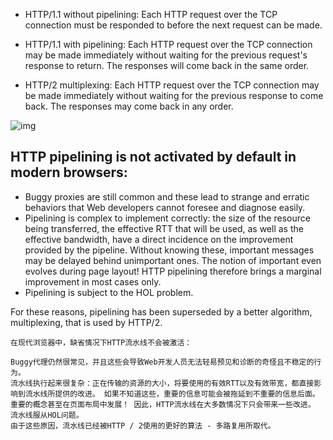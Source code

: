 - HTTP/1.1 without pipelining: Each HTTP request over the TCP connection must be responded to before the next request can be made.

- HTTP/1.1 with pipelining: Each HTTP request over the TCP connection may be made immediately without waiting for the previous request's response to return. The responses will come back in the same order.

- HTTP/2 multiplexing: Each HTTP request over the TCP connection may be made immediately without waiting for the previous response to come back. The responses may come back in any order.


![img](https://mdn.mozillademos.org/files/13727/HTTP1_x_Connections.png)


## HTTP pipelining is not activated by default in modern browsers:

- Buggy proxies are still common and these lead to strange and erratic behaviors that Web developers cannot foresee and diagnose easily.
- Pipelining is complex to implement correctly: the size of the resource being transferred, the effective RTT that will be used, as well as the effective bandwidth, have a direct incidence on the improvement provided by the pipeline. Without knowing these, important messages may be delayed behind unimportant ones. The notion of important even evolves during page layout! HTTP pipelining therefore brings a marginal improvement in most cases only.
- Pipelining is subject to the HOL problem.

For these reasons, pipelining has been superseded by a better algorithm, multiplexing, that is used by HTTP/2.

```
在现代浏览器中，缺省情况下HTTP流水线不会被激活：

Buggy代理仍然很常见，并且这些会导致Web开发人员无法轻易预见和诊断的奇怪且不稳定的行为。
流水线执行起来很复杂：正在传输的资源的大小，将要使用的有效RTT以及有效带宽，都直接影响到流水线所提供的改进。 如果不知道这些，重要的信息可能会被拖延到不重要的信息后面。 重要的概念甚至在页面布局中发展！ 因此，HTTP流水线在大多数情况下只会带来一些改进。
流水线服从HOL问题。
由于这些原因，流水线已经被HTTP / 2使用的更好的算法 - 多路复用所取代。
```
